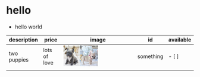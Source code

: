 # hello
- hello world


| description | price        | image                                                                                               | id        | available |
| ----------- | ------------ | --------------------------------------------------------------------------------------------------- | --------- | --------- |
| two puppies | lots of love | <a href="./2023-09-24_001905.jpg" target="_blank"><img src="2023-09-24_001905.jpg" width="50%"></a> | something | - [ ]     |
|             |              |                                                                                                     |           |           |
